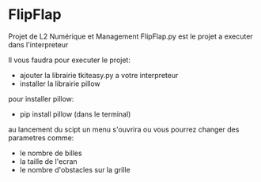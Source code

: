 # FlipFlap
Projet de L2 Numérique et Management 
FlipFlap.py est le projet a executer dans l'interpreteur 

Il vous faudra pour executer le projet:
- ajouter la librairie tkiteasy.py a votre interpreteur
- installer la librairie pillow 

pour installer pillow: 
- pip install pillow
(dans le terminal)

au lancement du scipt un menu s'ouvrira ou vous pourrez changer des parametres comme:
- le nombre de billes
- la taille de l'ecran
- le nombre d'obstacles sur la grille 

